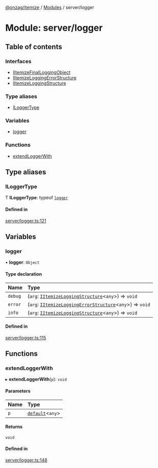[@onzag/itemize](../README.md) / [Modules](../modules.md) / server/logger

# Module: server/logger

## Table of contents

### Interfaces

- [IItemizeFinalLoggingObject](../interfaces/server_logger.IItemizeFinalLoggingObject.md)
- [IItemizeLoggingErrorStructure](../interfaces/server_logger.IItemizeLoggingErrorStructure.md)
- [IItemizeLoggingStructure](../interfaces/server_logger.IItemizeLoggingStructure.md)

### Type aliases

- [ILoggerType](server_logger.md#iloggertype)

### Variables

- [logger](server_logger.md#logger)

### Functions

- [extendLoggerWith](server_logger.md#extendloggerwith)

## Type aliases

### ILoggerType

Ƭ **ILoggerType**: typeof [`logger`](server_logger.md#logger)

#### Defined in

[server/logger.ts:121](https://github.com/onzag/itemize/blob/a24376ed/server/logger.ts#L121)

## Variables

### logger

• **logger**: `Object`

#### Type declaration

| Name | Type |
| :------ | :------ |
| `debug` | (`arg`: [`IItemizeLoggingStructure`](../interfaces/server_logger.IItemizeLoggingStructure.md)<`any`\>) => `void` |
| `error` | (`arg`: [`IItemizeLoggingErrorStructure`](../interfaces/server_logger.IItemizeLoggingErrorStructure.md)<`any`\>) => `void` |
| `info` | (`arg`: [`IItemizeLoggingStructure`](../interfaces/server_logger.IItemizeLoggingStructure.md)<`any`\>) => `void` |

#### Defined in

[server/logger.ts:115](https://github.com/onzag/itemize/blob/a24376ed/server/logger.ts#L115)

## Functions

### extendLoggerWith

▸ **extendLoggerWith**(`p`): `void`

#### Parameters

| Name | Type |
| :------ | :------ |
| `p` | [`default`](../classes/server_services_base_LoggingProvider.default.md)<`any`\> |

#### Returns

`void`

#### Defined in

[server/logger.ts:148](https://github.com/onzag/itemize/blob/a24376ed/server/logger.ts#L148)
